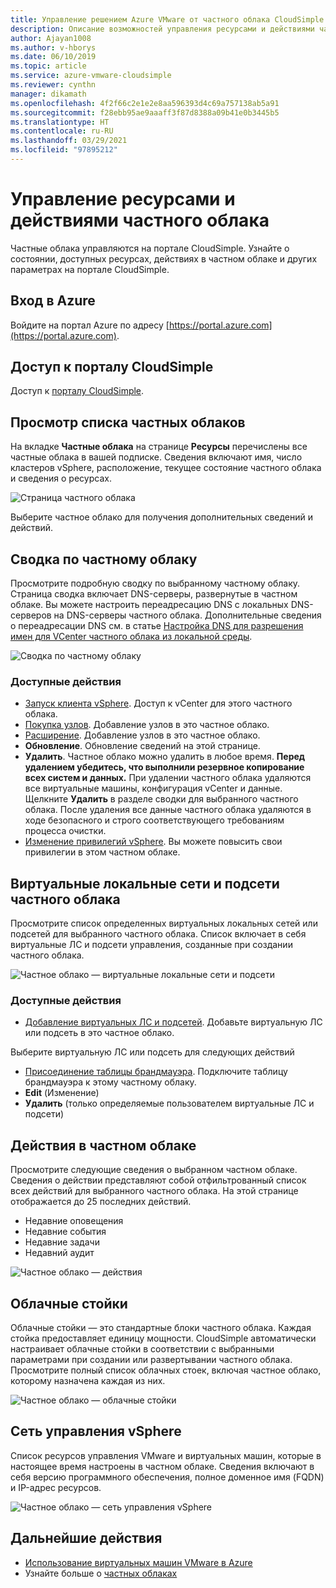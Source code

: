 ```yaml
---
title: Управление решением Azure VMware от частного облака CloudSimple
description: Описание возможностей управления ресурсами и действиями частного облака CloudSimple
author: Ajayan1008
ms.author: v-hborys
ms.date: 06/10/2019
ms.topic: article
ms.service: azure-vmware-cloudsimple
ms.reviewer: cynthn
manager: dikamath
ms.openlocfilehash: 4f2f66c2e1e2e8aa596393d4c69a757138ab5a91
ms.sourcegitcommit: f28ebb95ae9aaaff3f87d8388a09b41e0b3445b5
ms.translationtype: HT
ms.contentlocale: ru-RU
ms.lasthandoff: 03/29/2021
ms.locfileid: "97895212"
---
```

# <a name="manage-private-cloud-resources-and-activity"></a>Управление ресурсами и действиями частного облака

Частные облака управляются на портале CloudSimple.  Узнайте о состоянии, доступных ресурсах, действиях в частном облаке и других параметрах на портале CloudSimple.

## <a name="sign-in-to-azure"></a>Вход в Azure

Войдите на портал Azure по адресу [https://portal.azure.com](https://portal.azure.com).

## <a name="access-the-cloudsimple-portal"></a>Доступ к порталу CloudSimple

Доступ к [порталу CloudSimple](access-cloudsimple-portal.md).

## <a name="view-the-list-of-private-clouds"></a>Просмотр списка частных облаков

На вкладке **Частные облака** на странице **Ресурсы** перечислены все частные облака в вашей подписке. Сведения включают имя, число кластеров vSphere, расположение, текущее состояние частного облака и сведения о ресурсах.

![Страница частного облака](media/manage-private-cloud.png)

Выберите частное облако для получения дополнительных сведений и действий.

## <a name="private-cloud-summary"></a>Сводка по частному облаку

Просмотрите подробную сводку по выбранному частному облаку.  Страница сводка включает DNS-серверы, развернутые в частном облаке.  Вы можете настроить переадресацию DNS с локальных DNS-серверов на DNS-серверы частного облака.  Дополнительные сведения о переадресации DNS см. в статье [Настройка DNS для разрешения имен для VCenter частного облака из локальной среды](./on-premises-dns-setup.md).

![Сводка по частному облаку](media/private-cloud-summary.png)

### <a name="available-actions"></a>Доступные действия

* [Запуск клиента vSphere](./vcenter-access.md). Доступ к vCenter для этого частного облака.
* [Покупка узлов](create-nodes.md). Добавление узлов в это частное облако.
* [Расширение](expand-private-cloud.md). Добавление узлов в это частное облако.
* **Обновление**. Обновление сведений на этой странице.
* **Удалить**. Частное облако можно удалить в любое время. **Перед удалением убедитесь, что выполнили резервное копирование всех систем и данных.** При удалении частного облака удаляются все виртуальные машины, конфигурация vCenter и данные. Щелкните **Удалить** в разделе сводки для выбранного частного облака. После удаления все данные частного облака удаляются в ходе безопасного и строго соответствующего требованиям процесса очистки.
* [Изменение привилегий vSphere](escalate-private-cloud-privileges.md).  Вы можете повысить свои привилегии в этом частном облаке.

## <a name="private-cloud-vlanssubnets"></a>Виртуальные локальные сети и подсети частного облака

Просмотрите список определенных виртуальных локальных сетей или подсетей для выбранного частного облака.  Список включает в себя виртуальные ЛС и подсети управления, созданные при создании частного облака.

![Частное облако — виртуальные локальные сети и подсети](media/private-cloud-vlans-subnets.png) 

### <a name="available-actions"></a>Доступные действия

* [Добавление виртуальных ЛС и подсетей](./create-vlan-subnet.md). Добавьте виртуальную ЛС или подсеть в это частное облако.

Выберите виртуальную ЛС или подсеть для следующих действий
* [Присоединение таблицы брандмауэра](./firewall.md). Подключите таблицу брандмауэра к этому частному облаку.
* **Edit** (Изменение)
* **Удалить** (только определяемые пользователем виртуальные ЛС и подсети)

## <a name="private-cloud-activity"></a>Действия в частном облаке

Просмотрите следующие сведения о выбранном частном облаке.  Сведения о действии представляют собой отфильтрованный список всех действий для выбранного частного облака.  На этой странице отображается до 25 последних действий.

* Недавние оповещения
* Недавние события
* Недавние задачи
* Недавний аудит

![Частное облако — действия](media/private-cloud-activity.png)

## <a name="cloud-racks"></a>Облачные стойки

Облачные стойки — это стандартные блоки частного облака. Каждая стойка предоставляет единицу мощности. CloudSimple автоматически настраивает облачные стойки в соответствии с выбранными параметрами при создании или развертывании частного облака.  Просмотрите полный список облачных стоек, включая частное облако, которому назначена каждая из них.

![Частное облако — облачные стойки](media/private-cloud-cloudracks.png)

## <a name="vsphere-management-network"></a>Сеть управления vSphere

Список ресурсов управления VMware и виртуальных машин, которые в настоящее время настроены в частном облаке. Сведения включают в себя версию программного обеспечения, полное доменное имя (FQDN) и IP-адрес ресурсов.

![Частное облако — сеть управления vSphere](media/private-cloud-vsphere-management-network.png)

## <a name="next-steps"></a>Дальнейшие действия

* [Использование виртуальных машин VMware в Azure](quickstart-create-vmware-virtual-machine.md)
* Узнайте больше о [частных облаках](cloudsimple-private-cloud.md)
